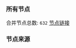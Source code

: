 ### 所有节点
合并节点总数: `632`
[节点链接](https://raw.githubusercontent.com/rzhy1/11/master/sub/sub_merge_base64.txt)

### 节点来源